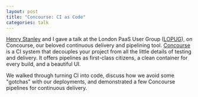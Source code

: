 ```yaml
---
layout: post
title: "Concourse: CI as Code"
categories: talk
---
```

[Henry Stanley] and I gave a talk at the London PaaS User Group ([LOPUG]), on Concourse, our beloved continuous delivery and pipelining tool. [Concourse] is a
CI system that decouples your project from all the little details of testing and delivery. It offers pipelines as first-class citizens, a clean container for
every build, and a beautiful UI.
<script async class="speakerdeck-embed" data-id="be0b5c452b924571baf44bb5f68564eb" data-ratio="1.33333333333333" src="//speakerdeck.com/assets/embed.js"></script>

We walked through turning CI into code, discuss how we avoid some "gotchas" with
our deployments, and demonstrated a few Concourse pipelines for continuous
delivery.

[Henry Stanley]: http://www.henrystanley.com/concourse-ci-as-code/
[LOPUG]: http://www.meetup.com/London-PaaS-User-Group-LOPUG/events/224395685/
[Concourse]: http://concourse.ci/
